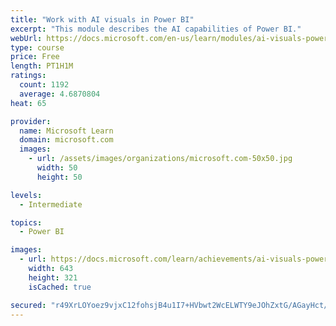 ```yaml
---
title: "Work with AI visuals in Power BI"
excerpt: "This module describes the AI capabilities of Power BI."
webUrl: https://docs.microsoft.com/en-us/learn/modules/ai-visuals-power-bi/
type: course
price: Free
length: PT1H1M
ratings:
  count: 1192
  average: 4.6870804
heat: 65

provider:
  name: Microsoft Learn
  domain: microsoft.com
  images:
    - url: /assets/images/organizations/microsoft.com-50x50.jpg
      width: 50
      height: 50

levels:
  - Intermediate

topics:
  - Power BI

images:
  - url: https://docs.microsoft.com/learn/achievements/ai-visuals-power-bi-social.png
    width: 643
    height: 321
    isCached: true

secured: "r49XrLOYoez9vjxC12fohsjB4u1I7+HVbwt2WcELWTY9eJOhZxtG/AGayHct/+slaE9AXVp3zE2o4Yn+SLveOPoTP97QSlwhULGEDrf0ToKQ9iZr5d/d99f3LPdnSIcgXNSntW7EAC8IcNCGDMdt3YlwESfoqbLpwcEX1UBYw7gV+xwiILbR67LDsm3bGUqdPLgK1A6Z663D6AXkGvtV/rQJbAdZBKtGcfBFtYGxX3NiVyDfz2OM14lS8HgEA9oDA6wNDBEisz+QgI0H9Qtg++64uijZiMcBj0scaWkMaXK5MfsHT2PJGJDwx82gQClP+4jPhhVJBZZlVqBauQzH6IYPb9XYZIP0Tl2Mei3QKa9I4BXUt4jyUChobX/RHXeWj9wf4fE5fp9RxUPvOv82sFecTNq6k91avfSGCEjV7FI=;w61GAf4khvazKUpsDwaDDg=="
---
```


